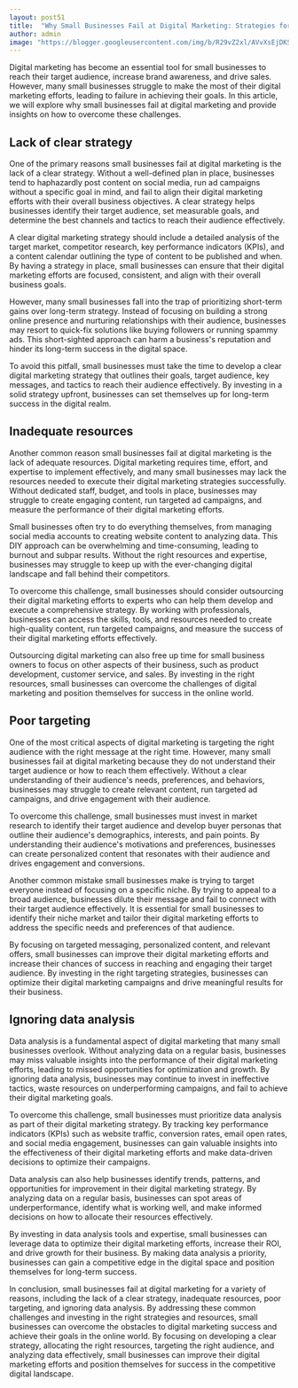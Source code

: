 ```yaml
---
layout: post51
title:  "Why Small Businesses Fail at Digital Marketing: Strategies for Success"
author: admin
image: "https://blogger.googleusercontent.com/img/b/R29vZ2xl/AVvXsEjDKSkKLUkCiEHgIm6MiMGjTWQM4Zf3xSNlynnMTXKZSVKmf-bErB9SFZHByrFLR16RjjteUj5U3fKjJN0s-lVJEGKVRtSJtuwKGIadqawok_2X-dV_RNhb-jWDOGT6o6pPd0HxbMxabn508ZZ8xHYqSpDNZYCg29syBkPL0RrnjCF2SVewflfM0pohD-UK/s1600/20240516_092055.jpg"
---
```


<p>Digital marketing has become an essential tool for small businesses to reach their target audience, increase brand awareness, and drive sales. However, many small businesses struggle to make the most of their digital marketing efforts, leading to failure in achieving their goals. In this article, we will explore why small businesses fail at digital marketing and provide insights on how to overcome these challenges.</p>
<h2>Lack of clear strategy</h2>
<p>One of the primary reasons small businesses fail at digital marketing is the lack of a clear strategy. Without a well-defined plan in place, businesses tend to haphazardly post content on social media, run ad campaigns without a specific goal in mind, and fail to align their digital marketing efforts with their overall business objectives. A clear strategy helps businesses identify their target audience, set measurable goals, and determine the best channels and tactics to reach their audience effectively.</p>
<p>A clear digital marketing strategy should include a detailed analysis of the target market, competitor research, key performance indicators (KPIs), and a content calendar outlining the type of content to be published and when. By having a strategy in place, small businesses can ensure that their digital marketing efforts are focused, consistent, and align with their overall business goals.</p>
<p>However, many small businesses fall into the trap of prioritizing short-term gains over long-term strategy. Instead of focusing on building a strong online presence and nurturing relationships with their audience, businesses may resort to quick-fix solutions like buying followers or running spammy ads. This short-sighted approach can harm a business's reputation and hinder its long-term success in the digital space.</p>
<p>To avoid this pitfall, small businesses must take the time to develop a clear digital marketing strategy that outlines their goals, target audience, key messages, and tactics to reach their audience effectively. By investing in a solid strategy upfront, businesses can set themselves up for long-term success in the digital realm.</p>
<h2>Inadequate resources</h2>
<p>Another common reason small businesses fail at digital marketing is the lack of adequate resources. Digital marketing requires time, effort, and expertise to implement effectively, and many small businesses may lack the resources needed to execute their digital marketing strategies successfully. Without dedicated staff, budget, and tools in place, businesses may struggle to create engaging content, run targeted ad campaigns, and measure the performance of their digital marketing efforts.</p>
<p>Small businesses often try to do everything themselves, from managing social media accounts to creating website content to analyzing data. This DIY approach can be overwhelming and time-consuming, leading to burnout and subpar results. Without the right resources and expertise, businesses may struggle to keep up with the ever-changing digital landscape and fall behind their competitors.</p>
<p>To overcome this challenge, small businesses should consider outsourcing their digital marketing efforts to experts who can help them develop and execute a comprehensive strategy. By working with professionals, businesses can access the skills, tools, and resources needed to create high-quality content, run targeted campaigns, and measure the success of their digital marketing efforts effectively.</p>
<p>Outsourcing digital marketing can also free up time for small business owners to focus on other aspects of their business, such as product development, customer service, and sales. By investing in the right resources, small businesses can overcome the challenges of digital marketing and position themselves for success in the online world.</p>
<h2>Poor targeting</h2>
<p>One of the most critical aspects of digital marketing is targeting the right audience with the right message at the right time. However, many small businesses fail at digital marketing because they do not understand their target audience or how to reach them effectively. Without a clear understanding of their audience's needs, preferences, and behaviors, businesses may struggle to create relevant content, run targeted ad campaigns, and drive engagement with their audience.</p>
<p>To overcome this challenge, small businesses must invest in market research to identify their target audience and develop buyer personas that outline their audience's demographics, interests, and pain points. By understanding their audience's motivations and preferences, businesses can create personalized content that resonates with their audience and drives engagement and conversions.</p>
<p>Another common mistake small businesses make is trying to target everyone instead of focusing on a specific niche. By trying to appeal to a broad audience, businesses dilute their message and fail to connect with their target audience effectively. It is essential for small businesses to identify their niche market and tailor their digital marketing efforts to address the specific needs and preferences of that audience.</p>
<p>By focusing on targeted messaging, personalized content, and relevant offers, small businesses can improve their digital marketing efforts and increase their chances of success in reaching and engaging their target audience. By investing in the right targeting strategies, businesses can optimize their digital marketing campaigns and drive meaningful results for their business.</p>
<h2>Ignoring data analysis</h2>
<p>Data analysis is a fundamental aspect of digital marketing that many small businesses overlook. Without analyzing data on a regular basis, businesses may miss valuable insights into the performance of their digital marketing efforts, leading to missed opportunities for optimization and growth. By ignoring data analysis, businesses may continue to invest in ineffective tactics, waste resources on underperforming campaigns, and fail to achieve their digital marketing goals.</p>
<p>To overcome this challenge, small businesses must prioritize data analysis as part of their digital marketing strategy. By tracking key performance indicators (KPIs) such as website traffic, conversion rates, email open rates, and social media engagement, businesses can gain valuable insights into the effectiveness of their digital marketing efforts and make data-driven decisions to optimize their campaigns.</p>
<p>Data analysis can also help businesses identify trends, patterns, and opportunities for improvement in their digital marketing strategy. By analyzing data on a regular basis, businesses can spot areas of underperformance, identify what is working well, and make informed decisions on how to allocate their resources effectively.</p>
<p>By investing in data analysis tools and expertise, small businesses can leverage data to optimize their digital marketing efforts, increase their ROI, and drive growth for their business. By making data analysis a priority, businesses can gain a competitive edge in the digital space and position themselves for long-term success.</p>
<p>In conclusion, small businesses fail at digital marketing for a variety of reasons, including the lack of a clear strategy, inadequate resources, poor targeting, and ignoring data analysis. By addressing these common challenges and investing in the right strategies and resources, small businesses can overcome the obstacles to digital marketing success and achieve their goals in the online world. By focusing on developing a clear strategy, allocating the right resources, targeting the right audience, and analyzing data effectively, small businesses can improve their digital marketing efforts and position themselves for success in the competitive digital landscape.</p>


